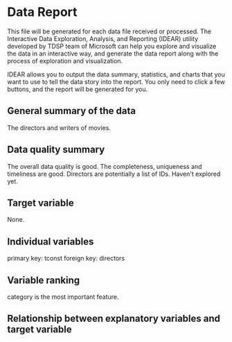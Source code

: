 # Data Report
This file will be generated for each data file received or processed. The Interactive Data Exploration, Analysis, and Reporting (IDEAR) utility developed by TDSP team of Microsoft can help you explore and visualize the data in an interactive way, and generate the data report along with the process of exploration and visualization. 

IDEAR allows you to output the data summary, statistics, and charts that you want to use to tell the data story into the report. You only need to click a few buttons, and the report will be generated for you. 

## General summary of the data
The directors and writers of movies.
## Data quality summary
The overall data quality is good.
The completeness, uniqueness and timeliness are good.
Directors are potentially a list of IDs. Haven't explored yet.
## Target variable
None.
## Individual variables
primary key: tconst
foreign key: directors

## Variable ranking
category is the most important feature.
## Relationship between explanatory variables and target variable


